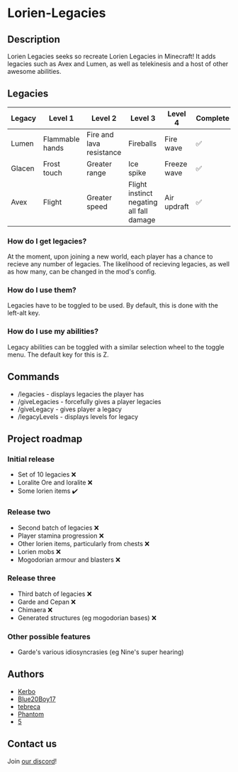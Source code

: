# Lorien-Legacies

## Description
Lorien Legacies seeks so recreate Lorien Legacies in Minecraft! It adds legacies such as Avex and Lumen, as well as telekinesis and a host of other awesome abilities.

## Legacies
| Legacy | Level 1                   | Level 2                       | Level 3                                   | Level 4      | Complete |
| ------ | ------------------------- | ----------------------------- | ----------------------------------------- | ------------ | -------- |
| Lumen  | Flammable hands           | Fire and lava resistance      | Fireballs                                 | Fire wave    | ✅ |
| Glacen | Frost touch               | Greater range                 | Ice spike                                 | Freeze wave  | ✅ |
| Avex   | Flight                    | Greater speed                 | Flight instinct negating all fall damage  | Air updraft  | ✅ |

### How do I get legacies?
At the moment, upon joining a new world, each player has a chance to recieve any number of legacies. The likelihood of recieving legacies, as well as how many, can be changed in the mod's config.

### How do I use them?
Legacies have to be toggled to be used. By default, this is done with the left-alt key.

### How do I use my abilities?
Legacy abilities can be toggled with a similar selection wheel to the toggle menu. The default key for this is Z.

## Commands
* /legacies - displays legacies the player has
* /giveLegacies - forcefully gives a player legacies
* /giveLegacy <legacy> - gives player a legacy
* /legacyLevels <legacy> - displays levels for legacy

## Project roadmap

### Initial release
* Set of 10 legacies ❌
* Loralite Ore and loralite ❌
* Some lorien items ✔️

### Release two
* Second batch of legacies ❌
* Player stamina progression ❌
* Other lorien items, particularly from chests ❌
* Lorien mobs ❌
* Mogodorian armour and blasters ❌

### Release three
* Third batch of legacies ❌
* Garde and Cepan ❌
* Chimaera ❌
* Generated structures (eg mogodorian bases) ❌

### Other possible features
* Garde's various idiosyncrasies (eg Nine's super hearing)

## Authors
* [Kerbo](https://github.com/Kerbo)
* [Blue20Boy17](https://github.com/Blue20Boy17)
* [tebreca](https://github.com/Tebreca)
* [Phantom](https://github.com/PhantomTheDev)
* [5](https://github.com/walter-afk)

## Contact us
Join [our discord](https://discord.gg/rADuzGsGdY)!

